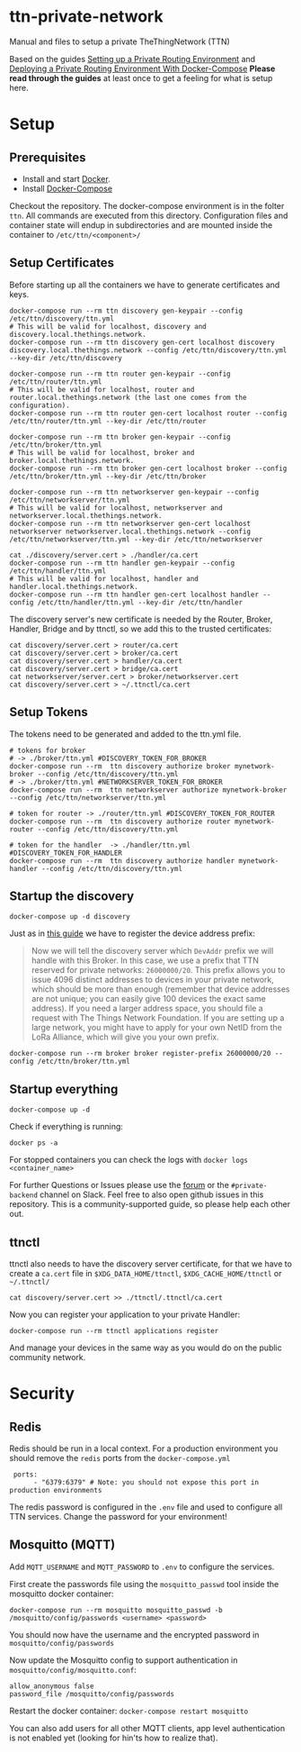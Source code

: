 # ttn-private-network
Manual and files to setup a private TheThingNetwork (TTN)

Based on the guides [Setting up a Private Routing Environment](https://www.thethingsnetwork.org/article/setting-up-a-private-routing-environment) and [Deploying a Private Routing Environment With Docker-Compose](https://www.thethingsnetwork.org/article/deploying-a-private-routing-environment-with-docker-compose)
**Please read through the guides** at least once to get a feeling for what is setup here.

# Setup

## Prerequisites

* Install and start [Docker](https://www.docker.com/products/docker).
* Install [Docker-Compose](https://www.docker.com/products/docker-compose)

Checkout the repository. The docker-compose environment is in the folter `ttn`. All commands are executed from this directory. Configuration files and container state will endup in subdirectories and are mounted inside the container to `/etc/ttn/<component>/`

## Setup Certificates

Before starting up all the containers we have to generate certificates and keys.

```
docker-compose run --rm ttn discovery gen-keypair --config /etc/ttn/discovery/ttn.yml
# This will be valid for localhost, discovery and discovery.local.thethings.network.
docker-compose run --rm ttn discovery gen-cert localhost discovery discovery.local.thethings.network --config /etc/ttn/discovery/ttn.yml --key-dir /etc/ttn/discovery

docker-compose run --rm ttn router gen-keypair --config /etc/ttn/router/ttn.yml
# This will be valid for localhost, router and router.local.thethings.network (the last one comes from the configuration).
docker-compose run --rm ttn router gen-cert localhost router --config /etc/ttn/router/ttn.yml --key-dir /etc/ttn/router

docker-compose run --rm ttn broker gen-keypair --config /etc/ttn/broker/ttn.yml
# This will be valid for localhost, broker and broker.local.thethings.network.
docker-compose run --rm ttn broker gen-cert localhost broker --config /etc/ttn/broker/ttn.yml --key-dir /etc/ttn/broker

docker-compose run --rm ttn networkserver gen-keypair --config /etc/ttn/networkserver/ttn.yml
# This will be valid for localhost, networkserver and networkserver.local.thethings.network.
docker-compose run --rm ttn networkserver gen-cert localhost networkserver networkserver.local.thethings.network --config /etc/ttn/networkserver/ttn.yml --key-dir /etc/ttn/networkserver

cat ./discovery/server.cert > ./handler/ca.cert
docker-compose run --rm ttn handler gen-keypair --config /etc/ttn/handler/ttn.yml
# This will be valid for localhost, handler and handler.local.thethings.network.
docker-compose run --rm ttn handler gen-cert localhost handler --config /etc/ttn/handler/ttn.yml --key-dir /etc/ttn/handler
```
	
The discovery server's new certificate is needed by the Router, Broker, Handler, Bridge and by ttnctl, so we add this to the trusted certificates:

```
cat discovery/server.cert > router/ca.cert
cat discovery/server.cert > broker/ca.cert
cat discovery/server.cert > handler/ca.cert
cat discovery/server.cert > bridge/ca.cert
cat networkserver/server.cert > broker/networkserver.cert
cat discovery/server.cert > ~/.ttnctl/ca.cert
```

	
## Setup Tokens

The tokens need to be generated and added to the ttn.yml file.

```
# tokens for broker
# -> ./broker/ttn.yml #DISCOVERY_TOKEN_FOR_BROKER
docker-compose run --rm  ttn discovery authorize broker mynetwork-broker --config /etc/ttn/discovery/ttn.yml
# -> ./broker/ttn.yml #NETWORKSERVER_TOKEN_FOR_BROKER
docker-compose run --rm  ttn networkserver authorize mynetwork-broker --config /etc/ttn/networkserver/ttn.yml	
		
# token for router -> ./router/ttn.yml #DISCOVERY_TOKEN_FOR_ROUTER
docker-compose run --rm  ttn discovery authorize router mynetwork-router --config /etc/ttn/discovery/ttn.yml

# token for the handler  -> ./handler/ttn.yml #DISCOVERY_TOKEN_FOR_HANDLER
docker-compose run --rm  ttn discovery authorize handler mynetwork-handler --config /etc/ttn/discovery/ttn.yml
```

## Startup the discovery

```
docker-compose up -d discovery
```

Just as in [this guide](https://www.thethingsnetwork.org/article/setting-up-a-private-routing-environment) we have to register the device address prefix:

> Now we will tell the discovery server which `DevAddr` prefix we will handle with this Broker. In this case, we use a prefix that TTN reserved for private networks: `26000000/20`. This prefix allows you to issue 4096 distinct addresses to devices in your private network, which should be more than enough (remember that device addresses are not unique; you can easily give 100 devices the exact same address). If you need a larger address space, you should file a request with The Things Network Foundation. If you are setting up a large network, you might have to apply for your own NetID from the LoRa Alliance, which will give you your own prefix.

```
docker-compose run --rm broker broker register-prefix 26000000/20 --config /etc/ttn/broker/ttn.yml
```

## Startup everything

```
docker-compose up -d
```

Check if everything is running:

```
docker ps -a
```

For stopped containers you can check the logs with `docker logs <container_name>`

For further Questions or Issues please use the [forum](https://www.thethingsnetwork.org/forum/t/setting-up-a-private-routing-environment/4445) or the `#private-backend` channel on Slack. Feel free to also open github issues in this repository. This is a community-supported guide, so please help each other out.

## ttnctl


ttnctl also needs to have the discovery server certificate, for that we have to create a `ca.cert` file in `$XDG_DATA_HOME/ttnctl`, `$XDG_CACHE_HOME/ttnctl` or `~/.ttnctl/`

```
cat discovery/server.cert >> ./ttnctl/.ttnctl/ca.cert
```

Now you can register your application to your private Handler:

```
docker-compose run --rm ttnctl applications register
```

And manage your devices in the same way as you would do on the public community network.

# Security

## Redis
Redis should be run in a local context. For a production environment you should remove the `redis` ports from the `docker-compose.yml`

```
 ports:
      - "6379:6379" # Note: you should not expose this port in production environments
```

The redis password is configured in the `.env` file and used to configure all TTN services. Change the password for your environment!

## Mosquitto (MQTT)

Add `MQTT_USERNAME` and `MQTT_PASSWORD` to `.env` to configure the services.

First create the passwords file using the `mosquitto_passwd` tool inside the mosquitto docker container:

```
docker-compose run --rm mosquitto mosquitto_passwd -b /mosquitto/config/passwords <username> <password>
```

You should now have the username and the encrypted password in `mosquitto/config/passwords`

Now update the Mosquitto config to support authentication in `mosquitto/config/mosquitto.conf`:
```
allow_anonymous false
password_file /mosquitto/config/passwords
```

Restart the docker container: `docker-compose restart mosquitto`

You can also add users for all other MQTT clients, app level authentication is not enabled yet (looking for hin'ts how to realize that).



